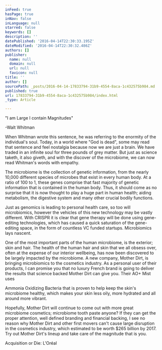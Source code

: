 ```yaml
---
inFeed: true
hasPage: true
inNav: false
inLanguage: null
starred: false
keywords: []
description: ''
datePublished: '2016-04-14T22:30:33.195Z'
dateModified: '2016-04-14T22:30:32.486Z'
authors: []
publisher:
  name: null
  domain: null
  url: null
  favicon: null
title: ''
author: []
sourcePath: _posts/2016-04-14-17833794-31b9-4554-8aca-1c432575b984.md
published: true
url: 17833794-31b9-4554-8aca-1c432575b984/index.html
_type: Article

---
```

"I am Large I contain
Magnitudes"

-Walt Whitman

When Whitman
wrote this sentence, he was referring to the enormity of the individual's soul.
Today, in a world where "God is dead", some may read that sentence and feel
nostalgia because now we are just a brain. We have traded in an infinite soul
for three pounds of grey matter. But just as science taketh, it also giveth, and
with the discover of the microbiome, we can now read Whitman's words with empathy.

The microbiome is
the collection of genetic information, from the nearly 10,000 different species
of microbes that exist in every human body. At a ratio of 100 to 1, these genes
comprise that fast majority of genetic information that is contained in the
human body. Thus, it should come as no surprise that it is now thought to play
a huge part in human health; aiding metabolism, the digestive system and many
other crucial bodily functions. 

Just as genomics
is leading to personal health care, so too will microbiomics, however the
vehicles of this new technology may be vastly different. With CRISPR it is
clear that gene therapy will be done using gene-editing technologies, which has
caused a quick saturation of the gene-editing space, in the form of countless
VC funded startups. Microbiomics lays nascent. 

One of the most
important parts of the human microbiome, is the exterior; skin and hair. The health
of the human hair and skin that we all obsess over, often at the expense of our
interior wellbeing, has now been discovered to be largely impacted by the
microbiome. A new company, Mother Dirt,
is bringing microbiomics to the cosmetics industry. As a personal user of their
products, I can promise you that no luxury French brand is going to deliver the
results that science backed Mother Dirt can give you. Their AO+ Mist uses 

Ammonia Oxidizing Bacteria that is proven to help keep the skin's
microbiome healthy, which makes your skin less oily, more hydrated and all
around more vibrant.

Hopefully, Mother Dirt will continue to come out with more great
microbiome cosmetics; microbiome tooth paste anyone? If they can get the proper
attention, well defined branding and financial backing, I see no reason why
Mother Dirt and other first movers can't cause large disruption in the cosmetics
industry, which estimated to be worth $265 billion by 2017\. Try out Mother Dirt's
lineup and take care of the magnitude that is you.

Acquisition or Die: L'Oréal
